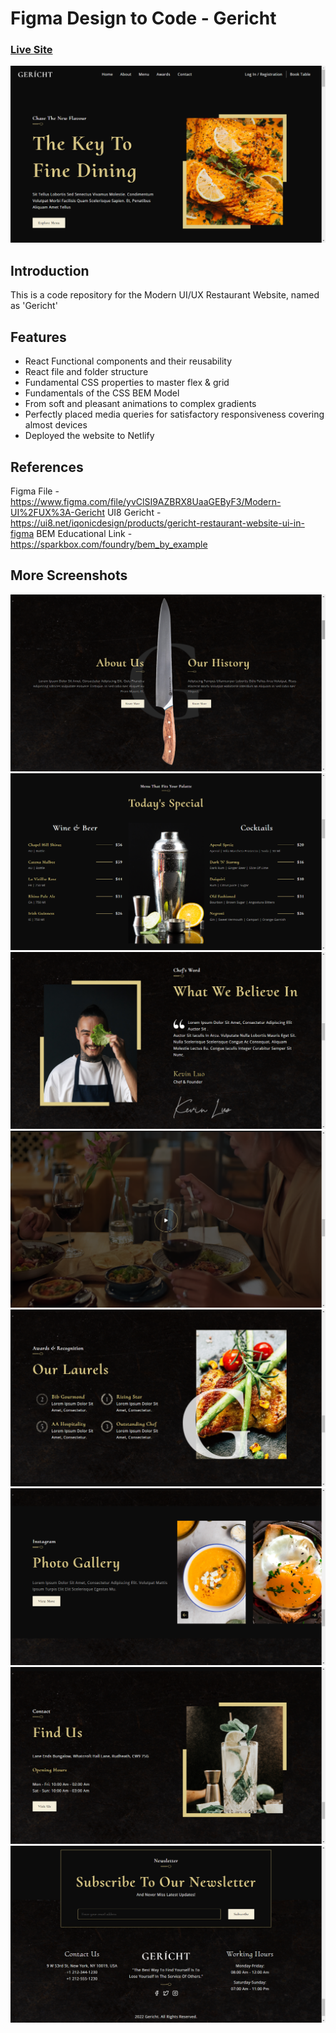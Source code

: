 # Figma Design to Code - Gericht 
### [Live Site](https://gericht-restaurant-prakshh.netlify.app/)

![gericht1](public/screenshots/1.png)

## Introduction
This is a code repository for the Modern UI/UX Restaurant Website, named as 'Gericht'

## Features
- React Functional components and their reusability
- React file and folder structure
- Fundamental CSS properties to master flex & grid
- Fundamentals of the CSS BEM Model
- From soft and pleasant animations to complex gradients
- Perfectly placed media queries for satisfactory responsiveness covering almost devices
- Deployed the website to Netlify

## References

Figma File - https://www.figma.com/file/yvClSI9AZBRX8UaaGEByF3/Modern-UI%2FUX%3A-Gericht
UI8 Gericht - https://ui8.net/iqonicdesign/products/gericht-restaurant-website-ui-in-figma 
BEM Educational Link - https://sparkbox.com/foundry/bem_by_example

## More Screenshots

![gericht2](public/screenshots/2.png)
![gericht3](public/screenshots/3.png)
![gericht4](public/screenshots/4.png)
![gericht5](public/screenshots/5.png)
![gericht6](public/screenshots/6.png)
![gericht7](public/screenshots/7.png)
![gericht8](public/screenshots/8.png)
![gericht9](public/screenshots/9.png)